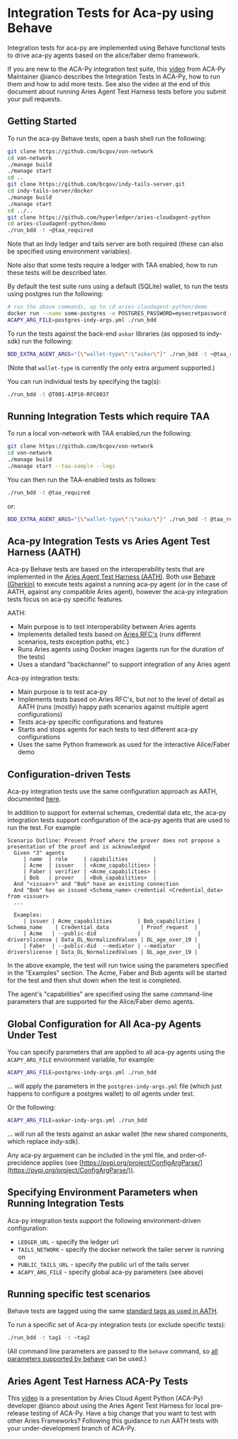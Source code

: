 # Integration Tests for Aca-py using Behave

Integration tests for aca-py are implemented using Behave functional tests to drive aca-py agents based on the alice/faber demo framework.

If you are new to the ACA-Py integration test suite, this [video](https://youtu.be/AbuPg4J8Pd4) from ACA-Py Maintainer @ianco describes
the Integration Tests in ACA-Py, how to run them and how to add more tests. See also the video at the end of this document about running
Aries Agent Test Harness tests before you submit your pull requests.

## Getting Started

To run the aca-py Behave tests, open a bash shell run the following:

```bash
git clone https://github.com/bcgov/von-network
cd von-network
./manage build
./manage start
cd ..
git clone https://github.com/bcgov/indy-tails-server.git
cd indy-tails-server/docker
./manage build
./manage start
cd ../..
git clone https://github.com/hyperledger/aries-cloudagent-python
cd aries-cloudagent-python/demo
./run_bdd -t ~@taa_required
```

Note that an Indy ledger and tails server are both required (these can also be specified using environment variables).

Note also that some tests require a ledger with TAA enabled, how to run these tests will be described later.

By default the test suite runs using a default (SQLite) wallet, to run the tests using postgres run the following:

```bash
# run the above commands, up to cd aries-cloudagent-python/demo
docker run --name some-postgres -e POSTGRES_PASSWORD=mysecretpassword -d -p 5432:5432 postgres:10
ACAPY_ARG_FILE=postgres-indy-args.yml ./run_bdd
```

To run the tests against the back-end `askar` libraries (as opposed to indy-sdk) run the following:

```bash
BDD_EXTRA_AGENT_ARGS="{\"wallet-type\":\"askar\"}" ./run_bdd -t ~@taa_required
```

(Note that `wallet-type` is currently the only extra argument supported.)

You can run individual tests by specifying the tag(s):

```bash
./run_bdd -t @T001-AIP10-RFC0037
```

## Running Integration Tests which require TAA

To run a local von-network with TAA enabled,run the following:

```bash
git clone https://github.com/bcgov/von-network
cd von-network
./manage build
./manage start --taa-sample --logs
```

You can then run the TAA-enabled tests as follows:

```bash
./run_bdd -t @taa_required
```

or:

```bash
BDD_EXTRA_AGENT_ARGS="{\"wallet-type\":\"askar\"}" ./run_bdd -t @taa_required
```

## Aca-py Integration Tests vs Aries Agent Test Harness (AATH)

Aca-py Behave tests are based on the interoperability tests that are implemented in the [Aries Agent Test Harness (AATH)](https://github.com/hyperledger/aries-agent-test-harness).  Both use [Behave (Gherkin)](https://behave.readthedocs.io/en/stable/) to execute tests against a running aca-py agent (or in the case of AATH, against any compatible Aries agent), however the aca-py integration tests focus on aca-py specific features.

AATH:

- Main purpose is to test interoperability between Aries agents
- Implements detailed tests based on [Aries RFC's](https://github.com/hyperledger/aries-rfcs) (runs different scenarios, tests exception paths, etc.)
- Runs Aries agents using Docker images (agents run for the duration of the tests)
- Uses a standard "backchannel" to support integration of any Aries agent

Aca-py integration tests:

- Main purpose is to test aca-py
- Implements tests based on Aries RFC's, but not to the level of detail as AATH (runs (mostly) happy path scenarios against multiple agent configurations)
- Tests aca-py specific configurations and features
- Starts and stops agents for each tests to test different aca-py configurations
- Uses the same Python framework as used for the interactive Alice/Faber demo

## Configuration-driven Tests

Aca-py integration tests use the same configuration approach as AATH, documented [here](https://github.com/hyperledger/aries-agent-test-harness/blob/master/CONFIGURE-CRED-TYPES.md).

In addition to support for external schemas, credential data etc, the aca-py integration tests support configuration of the aca-py agents that are used to run the test.  For example:

```
Scenario Outline: Present Proof where the prover does not propose a presentation of the proof and is acknowledged
  Given "3" agents
     | name  | role     | capabilities        |
     | Acme  | issuer   | <Acme_capabilities> |
     | Faber | verifier | <Acme_capabilities> |
     | Bob   | prover   | <Bob_capabilities>  |
  And "<issuer>" and "Bob" have an existing connection
  And "Bob" has an issued <Schema_name> credential <Credential_data> from <issuer>
  ...

  Examples:
     | issuer | Acme_capabilities        | Bob_capabilities | Schema_name    | Credential_data          | Proof_request  |
     | Acme   | --public-did             |                  | driverslicense | Data_DL_NormalizedValues | DL_age_over_19 |
     | Faber  | --public-did  --mediator | --mediator       | driverslicense | Data_DL_NormalizedValues | DL_age_over_19 |
```

In the above example, the test will run twice using the parameters specified in the "Examples" section.  The Acme, Faber and Bob agents will be started for the test and then shut down when the test is completed.

The agent's "capabilities" are specified using the same command-line parameters that are supported for the Alice/Faber demo agents.

## Global Configuration for All Aca-py Agents Under Test

You can specify parameters that are applied to all aca-py agents using the `ACAPY_ARG_FILE` environment variable, for example:

```bash
ACAPY_ARG_FILE=postgres-indy-args.yml ./run_bdd
```

... will apply the parameters in the `postgres-indy-args.yml` file (which just happens to configure a postgres wallet) to *all* agents under test.

Or the following:

```bash
ACAPY_ARG_FILE=askar-indy-args.yml ./run_bdd
```

... will run all the tests against an askar wallet (the new shared components, which replace indy-sdk).

Any aca-py arguement can be included in the yml file, and order-of-precidence applies (see [https://pypi.org/project/ConfigArgParse/](https://pypi.org/project/ConfigArgParse/)).

## Specifying Environment Parameters when Running Integration Tests

Aca-py integration tests support the following environment-driven configuration:

- `LEDGER_URL` - specify the ledger url
- `TAILS_NETWORK` - specify the docker network the tailer server is running on
- `PUBLIC_TAILS_URL` - specify the public url of the tails server
- `ACAPY_ARG_FILE` - specify global aca-py parameters (see above)

## Running specific test scenarios

Behave tests are tagged using the same [standard tags as used in AATH](https://github.com/hyperledger/aries-agent-test-harness#test-tags).

To run a specific set of Aca-py integration tests (or exclude specific tests):

```bash
./run_bdd -t tag1 -t ~tag2
```

(All command line parameters are passed to the `behave` command, so [all parameters supported by behave](https://behave.readthedocs.io/en/stable/behave.html) can be used.)

## Aries Agent Test Harness ACA-Py Tests

This [video](https://youtu.be/1dwyEBxQqWI) is a presentation by Aries Cloud Agent Python (ACA-Py) developer @ianco about using the Aries Agent Test Harness for local pre-release testing of ACA-Py. Have a big change that you want to test with other Aries Frameworks? Following this guidance to run AATH tests with your under-development branch of ACA-Py.

